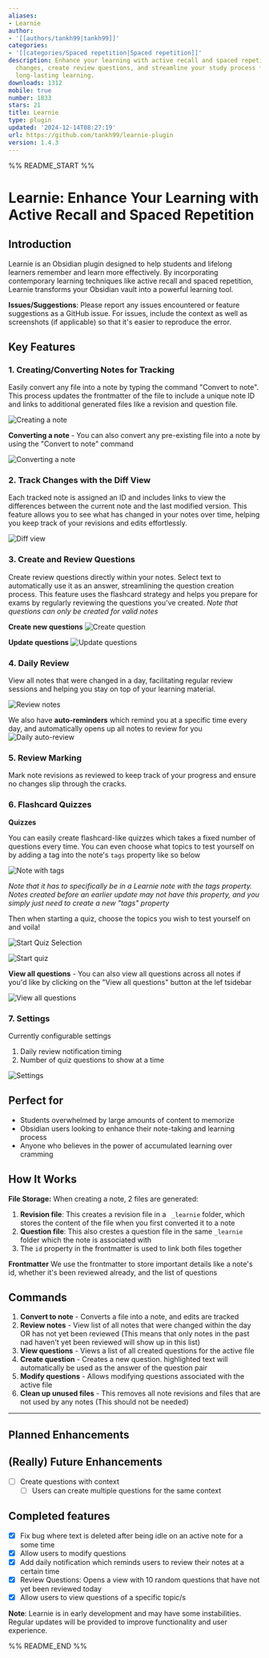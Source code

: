 ```yaml
---
aliases:
- Learnie
author:
- '[[authors/tankh99|tankh99]]'
categories:
- '[[categories/Spaced repetition|Spaced repetition]]'
description: Enhance your learning with active recall and spaced repetition. Track
  changes, create review questions, and streamline your study process for more effective,
  long-lasting learning.
downloads: 1312
mobile: true
number: 1833
stars: 21
title: Learnie
type: plugin
updated: '2024-12-14T08:27:19'
url: https://github.com/tankh99/learnie-plugin
version: 1.4.3
---
```


%% README_START %%

# Learnie: Enhance Your Learning with Active Recall and Spaced Repetition

## Introduction

Learnie is an Obsidian plugin designed to help students and lifelong learners remember and learn more effectively. By incorporating contemporary learning techniques like active recall and spaced repetition, Learnie transforms your Obsidian vault into a powerful learning tool.

**Issues/Suggestions**: Please report any issues encountered or feature suggestions as a GitHub issue. For issues, include the context as well as screenshots (if applicable) so that it's easier to reproduce the error.

## Key Features

### 1. Creating/Converting Notes for Tracking

Easily convert any file into a note by typing the command "Convert to note". This process updates the frontmatter of the file to include a unique note ID and links to additional generated files like a revision and question file.

![Creating a note](https://raw.githubusercontent.com/tankh99/learnie-plugin/HEAD/assets/create-note.gif)

**Converting a note** - You can also convert any pre-existing file into a note by using the "Convert to note" command

![Converting a note](https://raw.githubusercontent.com/tankh99/learnie-plugin/HEAD/assets/convert-to-note.gif)

### 2. Track Changes with the Diff View

Each tracked note is assigned an ID and includes links to view the differences between the current note and the last modified version. This feature allows you to see what has changed in your notes over time, helping you keep track of your revisions and edits effortlessly.

![Diff view](https://raw.githubusercontent.com/tankh99/learnie-plugin/HEAD/assets/diff-view.gif)

### 3. Create and Review Questions

Create review questions directly within your notes. Select text to automatically use it as an answer, streamlining the question creation process. This feature uses the flashcard strategy and helps you prepare for exams by regularly reviewing the questions you've created. *Note that questions can only be created for valid notes*

**Create new questions**
![Create question](https://raw.githubusercontent.com/tankh99/learnie-plugin/HEAD/assets/create-qns.gif)

**Update questions**
![Update questions](https://raw.githubusercontent.com/tankh99/learnie-plugin/HEAD/assets/update-qns.gif)

### 4. Daily Review

View all notes that were changed in a day, facilitating regular review sessions and helping you stay on top of your learning material.

![Review notes](https://raw.githubusercontent.com/tankh99/learnie-plugin/HEAD/assets/review-notes.gif)

We also have **auto-reminders** which remind you at a specific time every day, and automatically opens up all notes to review for you
![Daily auto-review](https://raw.githubusercontent.com/tankh99/learnie-plugin/HEAD/assets/review-notification.gif)

### 5. Review Marking

Mark note revisions as reviewed to keep track of your progress and ensure no changes slip through the cracks.

### 6. Flashcard Quizzes

**Quizzes**

You can easily create flashcard-like quizzes which takes a fixed number of questions every time. You can even choose what topics to test yourself on by adding a tag into the note's `tags` property like so below

![Note with tags](https://raw.githubusercontent.com/tankh99/learnie-plugin/HEAD/assets/note-with-tag.png)

*Note that it has to specifically be in a Learnie note with the tags property. Notes created before an earlier update may not have this property, and you simply just need to create a new "tags" property*

Then when starting a quiz, choose the topics you wish to test yourself on and voila!

![Start Quiz Selection](https://raw.githubusercontent.com/tankh99/learnie-plugin/HEAD/assets/start-quiz-selection.png)

![Start quiz](https://raw.githubusercontent.com/tankh99/learnie-plugin/HEAD/assets/start-quiz.png)

**View all questions** - You can also view all questions across all notes if you'd like by clicking on the "View all questions" button at the lef tsidebar

![View all questions](https://raw.githubusercontent.com/tankh99/learnie-plugin/HEAD/assets/view-all-qns.png)

### 7. Settings
Currently configurable settings
1. Daily review notification timing
2. Number of quiz questions to show at a time

![Settings](https://raw.githubusercontent.com/tankh99/learnie-plugin/HEAD/assets/settings.png)

## Perfect for

- Students overwhelmed by large amounts of content to memorize
- Obsidian users looking to enhance their note-taking and learning process
- Anyone who believes in the power of accumulated learning over cramming

## How It Works

**File Storage:**
When creating a note, 2 files are generated:
1. **Revision file**: This creates a revision file in a ` _learnie` folder, which stores the content of the file when you first converted it to a note
2. **Question file**: This also crestes a question file in the same `_learnie` folder which the note is associated with
3. The `id` property in the frontmatter is used to link both files together

**Frontmatter**
We use the frontmatter to store important details like a note's id, whether it's been reviewed already, and the list of questions

## Commands
1. **Convert to note** - Converts a file into a note, and edits are tracked
2. **Review notes** - View list of all notes that were changed within the day OR has not yet been reviewed (This means that only notes in the past nad haven't yet been reviewed will show up in this list)
3. **View questions** - Views a list of all created questions for the active file
4. **Create question** - Creates a new question. highlighted text will automatically be used as the answer of the question pair
5. **Modify questions** - Allows modifying questions associated with the active file
6. **Clean up unused files** - This removes all note revisions and files that are not used by any notes (This should not be needed)

---

## Planned Enhancements


## (Really) Future Enhancements
- [ ] Create questions with context
	- [ ] Users can create multiple questions for the same context

## Completed features
- [x] Fix bug where text is deleted after being idle on an active note for a some time
- [x] Allow users to modify questions
- [x] Add daily notification which reminds users to review their notes at a certain time
- [x] Review Questions: Opens a view with 10 random questions that have not yet been reviewed today
- [x] Allow users to view questions of a specific topic/s

**Note**: Learnie is in early development and may have some instabilities. Regular updates will be provided to improve functionality and user experience.



%% README_END %%